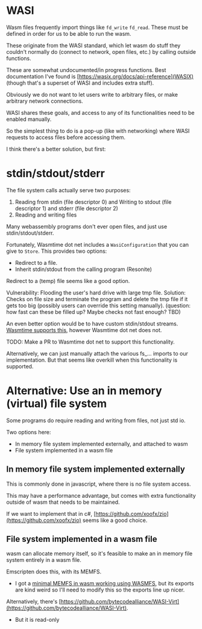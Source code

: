 # WASI

Wasm files frequently import things like `fd_write` `fd_read`. These must be defined in order for us to be able to run the wasm.

These originate from the WASI standard, which let wasm do stuff they couldn't normally do
(connect to network, open files, etc.) by calling outside functions.

These are somewhat undocumented/in progress functions.
Best documentation I've found is [https://wasix.org/docs/api-reference](WASIX) (though that's a superset of WASI and includes extra stuff).

Obviously we do not want to let users write to arbitrary files, or make arbitrary network connections.

WASI shares these goals, and access to any of its functionalities need to be enabled manually.

So the simplest thing to do is a pop-up (like with networking) where WASI requests to access files before accessing them.

I think there's a better solution, but first:

# stdin/stdout/stderr

The file system calls actually serve two purposes:
1. Reading from stdin (file descriptor 0) and Writing to stdout (file descriptor 1) and stderr (file descriptor 2)
2. Reading and writing files

Many webassembly programs don't ever open files, and just use stdin/stdout/stderr.

Fortunately, Wasmtime dot net includes a `WasiConfiguration` that you can give to `Store`. This provides two options:
- Redirect to a file.
- Inherit stdin/stdout from the calling program (Resonite)

Redirect to a (temp) file seems like a good option.

Vulnerability: Flooding the user's hard drive with large tmp file.
Solution: Checks on file size and terminate the program and delete the tmp file if it gets too big (possibly users can override this setting manually). (question: how fast can these be filled up? Maybe checks not fast enough? TBD)

An even better option would be to have custom stdin/stdout streams. [Wasmtime supports this](https://github.com/bytecodealliance/wasmtime/issues/7581), however Wasmtime dot net does not.

TODO: Make a PR to Wasmtime dot net to support this functionality.

Alternatively, we can just manually attach the various fs_... imports to our implementation. But that seems like overkill when this functionality is supported.

# Alternative: Use an in memory (virtual) file system

Some programs do require reading and writing from files, not just std io.

Two options here:
- In memory file system implemented externally, and attached to wasm
- File system implemented in a wasm file

## In memory file system implemented externally

This is commonly done in javascript, where there is no file system access.

This may have a performance advantage, but comes with extra functionality outside of wasm that needs to be maintained.

If we want to implement that in c#, [https://github.com/xoofx/zio](https://github.com/xoofx/zio) seems like a good choice.

## File system implemented in a wasm file

wasm can allocate memory itself, so it's feasible to make an in memory file system entirely in a wasm file.

Emscripten does this, with its MEMFS.
- I got a [minimal MEMFS in wasm working using WASMFS](https://github.com/Phylliida/EmscriptenMEMFSWasmWrapper), but its exports are kind weird so I'll need to modify this so the exports line up nicer.

Alternatively, there's [https://github.com/bytecodealliance/WASI-Virt](https://github.com/bytecodealliance/WASI-Virt). 
- But it is read-only 
